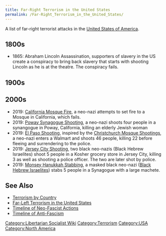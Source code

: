 ```yaml
---
title: Far-Right Terrorism in the United States
permalink: /Far-Right_Terrorism_in_the_United_States/
---
```


A list of far-right terrorist attacks in the [United States of
America](United_States_of_America.md "wikilink").

## 1800s

- 1865: Abraham Lincoln Assassination, supporters of slavery in the US
  create a conspiracy to bring back slavery that starts with shooting
  Lincoln as he is at the theatre. The conspiracy fails.

## 1900s

## 2000s

- 2019: [California Mosque
  Fire](California_Mosque_Fire_(2019).md "wikilink"), a neo-nazi attempts
  to set fire to a Mosque in California, which fails.
- 2019: [Poway Synagogue Shooting](Poway_Synagogue_Shooting.md "wikilink"),
  a neo-nazi shoots four people in a synangogue in Poway, California,
  killing an elderly Jewish woman
- 2019: [El Paso Shooting](El_Paso_Shooting_(2019).md "wikilink"), inspired
  by the [Christchurch Mosque
  Shootings](Christchurch_Mosque_Shootings.md "wikilink"), a neo-nazi
  enters a Walmart and shoots 46 people, killing 22 before fleeing and
  surrendering to the police.
- 2019: [Jersey City Shooting](Jersey_City_Shooting_(2019).md "wikilink"),
  two black neo-nazis (Black Hebrew Israelites) shoot 5 people in a
  Kosher grocery store in Jersey City, killing 3 as well as shooting a
  police officer. The two are later shot by police.
- 2019: [Monsey Hanukkah Stabbing](Monsey_Hanukkah_Stabbing.md "wikilink"),
  a masked black neo-nazi ([Black Hebrew
  Israelites](Black_Hebrew_Israelites.md "wikilink")) stabs 5 people in a
  Synagogue with a large machete.

## See Also

- [Terrorism by Country](Terrorism_by_Country.md "wikilink")
- [Far-Left Terrorism in the United
  States](Far-Left_Terrorism_in_the_United_States.md "wikilink")
- [Timeline of Neo-Fascist
  Actions](Timeline_of_Neo-Fascist_Actions.md "wikilink")
- [Timeline of Anti-Fascism](Timeline_of_Anti-Fascism.md "wikilink")

[Category:Libertarian Socialist
Wiki](Category:Libertarian_Socialist_Wiki.md "wikilink")
[Category:Terrorism](Category:Terrorism.md "wikilink")
[Category:USA](Category:USA.md "wikilink") [Category:North
America](Category:North_America.md "wikilink")